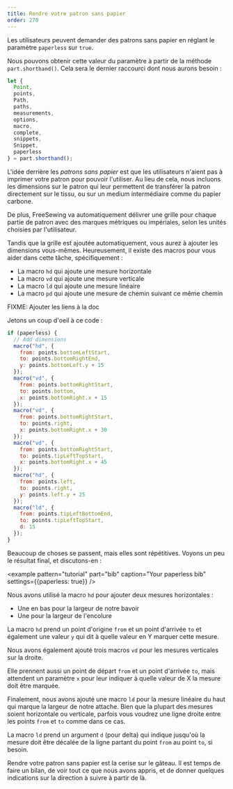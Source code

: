 ```yaml
---
title: Rendre votre patron sans papier
order: 270
---
```


Les utilisateurs peuvent demander des patrons sans papier en réglant le paramètre `paperless` sur `true`.

Nous pouvons obtenir cette valeur du paramètre à partir de la méthode `part.shorthand()`. Cela sera le dernier raccourci dont nous aurons besoin :

```js
let {
  Point,
  points,
  Path,
  paths,
  measurements,
  options,
  macro,
  complete,
  snippets,
  Snippet,
  paperless
} = part.shorthand();
```

L'idée derrière les *patrons sans papier* est que les utilisateurs n'aient pas à imprimer votre patron pour pouvoir l'utiliser. Au lieu de cela, nous incluons les dimensions sur le patron qui leur permettent de transférer la patron directement sur le tissu, ou sur un medium intermédiaire comme du papier carbone.

De plus, FreeSewing va automatiquement délivrer une grille pour chaque partie de patron avec des marques métriques ou impériales, selon les unités choisies par l'utilisateur.

Tandis que la grille est ajoutée automatiquement, vous aurez à ajouter les dimensions vous-mêmes. Heureusement, il existe des macros pour vous aider dans cette tâche, spécifiquement :

- La macro `hd` qui ajoute une mesure horizontale
- La macro `vd` qui ajoute une mesure verticale
- La macro `ld` qui ajoute une mesure linéaire
- La macro `pd` qui ajoute une mesure de chemin suivant ce même chemin

<Warning>

FIXME: Ajouter les liens à la doc

</Warning>

Jetons un coup d'oeil à ce code :

```js
if (paperless) {
  // Add dimensions
  macro("hd", {
    from: points.bottomLeftStart,
    to: points.bottomRightEnd,
    y: points.bottomLeft.y + 15
  });
  macro("vd", {
    from: points.bottomRightStart,
    to: points.bottom,
    x: points.bottomRight.x + 15
  });
  macro("vd", {
    from: points.bottomRightStart,
    to: points.right,
    x: points.bottomRight.x + 30
  });
  macro("vd", {
    from: points.bottomRightStart,
    to: points.tipLeftTopStart,
    x: points.bottomRight.x + 45
  });
  macro("hd", {
    from: points.left,
    to: points.right,
    y: points.left.y + 25
  });
  macro("ld", {
    from: points.tipLeftBottomEnd,
    to: points.tipLeftTopStart,
    d: 15
  });
}
```

Beaucoup de choses se passent, mais elles sont répétitives. Voyons un peu le résultat final, et discutons-en :

<example pattern="tutorial" part="bib" caption="Your paperless bib" settings={{paperless: true}} />

Nous avons utilisé la macro `hd` pour ajouter deux mesures horizontales :

- Une en bas pour la largeur de notre bavoir
- Une pour la largeur de l'encolure

La macro `hd` prend un point d'origine `from` et un point d'arrivée `to` et également une valeur `y` qui dit à quelle valeur en Y marquer cette mesure.

Nous avons également ajouté trois macros `vd` pour les mesures verticales sur la droite.

Elle prennent aussi un point de départ `from` et un point d'arrivée `to`, mais attendent un paramètre `x` pour leur indiquer à quelle valeur de X la mesure doit être marquée.

Finalement, nous avons ajouté une macro `ld` pour la mesure linéaire du haut qui marque la largeur de notre attache. Bien que la plupart des mesures soient horizontale ou verticale, parfois vous voudrez une ligne droite entre les points `from` et `to` comme dans ce cas.

La macro `ld` prend un argument `d` (pour delta) qui indique jusqu'où la mesure doit être décalée de la ligne partant du point `from` au point `to`, si besoin.

Rendre votre patron sans papier est la cerise sur le gâteau. Il est temps de faire un bilan, de voir tout ce que nous avons appris, et de donner quelques indications sur la direction à suivre à partir de là.